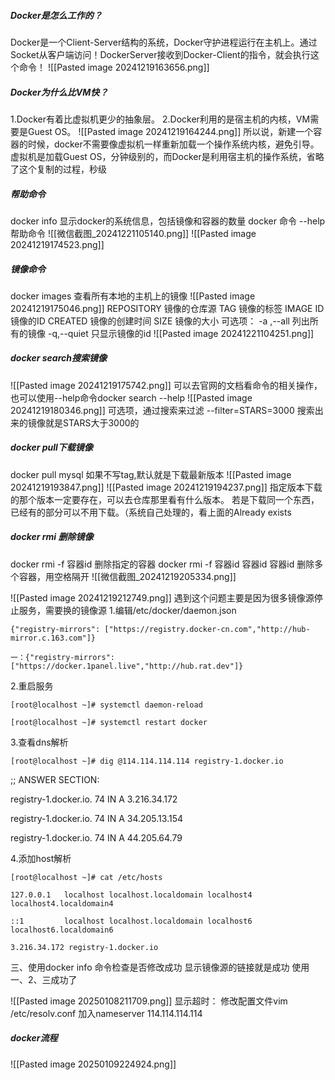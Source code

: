 ##### Docker是怎么工作的？
Docker是一个Client-Server结构的系统，Docker守护进程运行在主机上。通过Socket从客户端访问！DockerServer接收到Docker-Client的指令，就会执行这个命令！
![[Pasted image 20241219163656.png]]
##### Docker为什么比VM快？
1.Docker有着比虚拟机更少的抽象层。
2.Docker利用的是宿主机的内核，VM需要是Guest OS。
![[Pasted image 20241219164244.png]]
所以说，新建一个容器的时候，docker不需要像虚拟机一样重新加载一个操作系统内核，避免引导。虚拟机是加载Guest OS，分钟级别的，而Docker是利用宿主机的操作系统，省略了这个复制的过程，秒级

##### 帮助命令
docker info  显示docker的系统信息，包括镜像和容器的数量
docker 命令 --help  帮助命令
![[微信截图_20241221105140.png]]
![[Pasted image 20241219174523.png]]
##### 镜像命令
docker images 查看所有本地的主机上的镜像
![[Pasted image 20241219175046.png]]
REPOSITORY 镜像的仓库源
TAG  镜像的标签
IMAGE ID  镜像的ID
CREATED  镜像的创建时间
SIZE   镜像的大小
可选项：
-a ,--all 列出所有的镜像
-q,--quiet  只显示镜像的id
![[Pasted image 20241221104251.png]]
##### docker search搜索镜像
![[Pasted image 20241219175742.png]]
可以去官网的文档看命令的相关操作，也可以使用--help命令docker search --help
![[Pasted image 20241219180346.png]]
可选项，通过搜索来过滤
--filter=STARS=3000  搜索出来的镜像就是STARS大于3000的
##### docker pull下载镜像
docker pull mysql 如果不写tag,默认就是下载最新版本
![[Pasted image 20241219193847.png]]
![[Pasted image 20241219194237.png]]
指定版本下载的那个版本一定要存在，可以去仓库那里看有什么版本。
若是下载同一个东西，已经有的部分可以不用下载。（系统自己处理的，看上面的Already exists

##### docker rmi 删除镜像
docker rmi -f 容器id    删除指定的容器
docker rmi -f 容器id 容器id 容器id   删除多个容器，用空格隔开
![[微信截图_20241219205334.png]]

![[Pasted image 20241219212749.png]]
遇到这个问题主要是因为很多镜像源停止服务，需要换的镜像源
1.编辑/etc/docker/daemon.json
```
{"registry-mirrors": ["https://registry.docker-cn.com","http://hub-mirror.c.163.com"]}
```
```
一：{"registry-mirrors": ["https://docker.1panel.live","http://hub.rat.dev"]}
```
2.重启服务
```
[root@localhost ~]# systemctl daemon-reload

[root@localhost ~]# systemctl restart docker
```
3.查看dns解析
```
[root@localhost ~]# dig @114.114.114.114 registry-1.docker.io
```
;; ANSWER SECTION:

registry-1.docker.io. 74 IN A 3.216.34.172

registry-1.docker.io. 74 IN A 34.205.13.154

registry-1.docker.io. 74 IN A 44.205.64.79

4.添加host解析
```
[root@localhost ~]# cat /etc/hosts

127.0.0.1   localhost localhost.localdomain localhost4 localhost4.localdomain4

::1         localhost localhost.localdomain localhost6 localhost6.localdomain6

3.216.34.172 registry-1.docker.io
```
三、使用docker info 命令检查是否修改成功
显示镜像源的链接就是成功
使用一、2、三成功了

![[Pasted image 20250108211709.png]]
显示超时：
修改配置文件vim /etc/resolv.conf
加入nameserver 114.114.114.114

##### docker流程
![[Pasted image 20250109224924.png]]